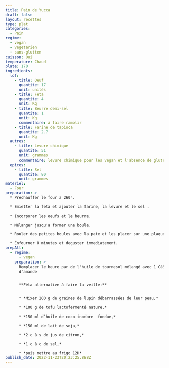```yaml
---
title: Pain de Yucca
draft: false
layout: recettes
type: plat
categories:
  - Pain
regime:
  - vegan
  - vegetarien
  - sans-glutten
cuisson: Oui
temperature: Chaud
plate: 170
ingredients:
  lof:
    - title: Oeuf
      quantite: 17
      unit: unités
    - title: Feta
      quantite: 4
      unit: Kg
    - title: Beurre demi-sel
      quantite: 1
      unit: Kg
      commentaire: à faire ramolir
    - title: Farine de tapioca
      quantite: 2.7
      unit: Kg
  autres:
    - title: Levure chimique
      quantité: 51
      unit: grammes
      commentaire: levure chimique pour les vegan et l'absence de gluten...
  epices:
    - title: Sel
      quantite: 80
      unit: grammes
materiel:
  - Four
preparation: >-
  * Prechauffer le four a 260°.

  * Emietter la feta et ajouter la farine, la levure et le sel .

  * Incorporer les oeufs et le beurre.

  * Mélanger jusqu'a former une boule.

  * Rouler des petites boules avec la pate et les placer sur une plaque recouvert de papier sulfu.

  * Enfourner 8 minutes et deguster immediatement.
prepAlt:
  - regime:
      - vegan
    preparation: >-
      Remplacer le beure par de l'huile de tournesol mélangé avec 1 CàS de pâte
      d'amande 


      **Féta alternative à faire la veille:**


      * *Mixer 200 g de graines de lupin débarrassées de leur peau,* 

      * *100 g de tofu lactofermenté nature,* 

      * *150 ml d’huile de coco inodore  fondue,* 

      * *150 ml de lait de soja,* 

      * *2 c à s de jus de citron,* 

      * *1 c à c de sel,* 

      * *puis mettre au frigo 12H*
publish_date: 2022-11-23T20:23:25.888Z
---
```

